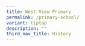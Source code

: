 ```yaml
---
title: West View Primary
permalink: /primary-school/
variant: tiptap
description: ""
third_nav_title: History
---
```

<p></p>